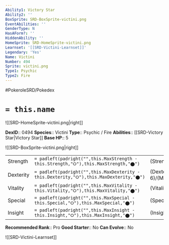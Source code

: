 ```yaml
---
Ability1: Victory Star
Ability2: ''
BoxSprite: SRD-BoxSprite-victini.png
EventAbilities: ''
GenderType: N
HasAForm?: ''
HiddenAbility: ''
HomeSprite: SRD-HomeSprite-victini.png
Learnset: '[[SRD-Victini-Learnset]]'
Legendary: 'Yes'
Name: Victini
Number: 494
Sprite: victini.png
Type1: Psychic
Type2: Fire
---
```


#PokeroleSRD/Pokedex

# `= this.name`

![[SRD-HomeSprite-victini.png|right]]

**DexID**:: 0494
**Species**:: Victini
**Type**:: Psychic / Fire
**Abilities**:: [[SRD-Victory Star|Victory Star]]
**Base HP**:: 5

![[SRD-BoxSprite-victini.png|right]]

|           |                                                                                        |                                          |
| --------- | -------------------------------------------------------------------------------------- | ---------------------------------------- |
| Strength  | `= padleft(padright("",this.MaxStrength - this.Strength,"⭘"),this.MaxStrength,"⬤")`    | (Strength::6)/(MaxStrength::6)   |
| Dexterity | `= padleft(padright("",this.MaxDexterity - this.Dexterity,"⭘"),this.MaxDexterity,"⬤")` | (Dexterity:: 6)/(MaxDexterity::6) |
| Vitality  | `= padleft(padright("",this.MaxVitality - this.Vitality,"⭘"),this.MaxVitality,"⬤")`    | (Vitality::6)/(MaxVitality::6)   |
| Special   | `= padleft(padright("",this.MaxSpecial - this.Special,"⭘"),this.MaxSpecial,"⬤")`       | (Special::6)/(MaxSpecial::6)     |
| Insight   | `= padleft(padright("",this.MaxInsight - this.Insight,"⭘"),this.MaxInsight,"⬤")`       | (Insight::6)/(MaxInsight::6)     |

**Recommended Rank**:: Pro
**Good Starter**:: No
**Can Evolve**:: No

![[SRD-Victini-Learnset]]